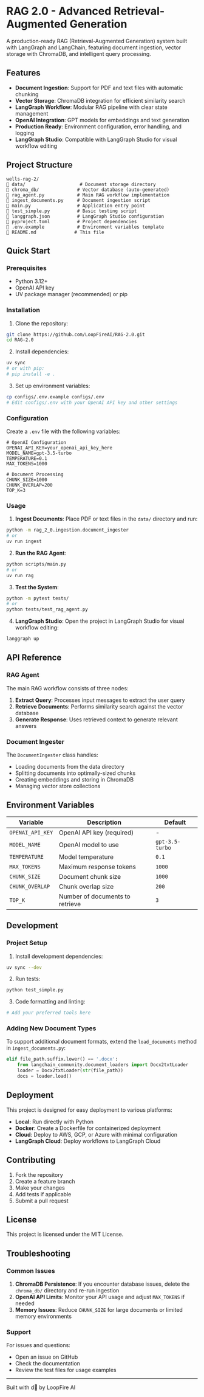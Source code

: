 # RAG 2.0 - Advanced Retrieval-Augmented Generation

A production-ready RAG (Retrieval-Augmented Generation) system built with LangGraph and LangChain, featuring document ingestion, vector storage with ChromaDB, and intelligent query processing.

## Features

- **Document Ingestion**: Support for PDF and text files with automatic chunking
- **Vector Storage**: ChromaDB integration for efficient similarity search
- **LangGraph Workflow**: Modular RAG pipeline with clear state management
- **OpenAI Integration**: GPT models for embeddings and text generation
- **Production Ready**: Environment configuration, error handling, and logging
- **LangGraph Studio**: Compatible with LangGraph Studio for visual workflow editing

## Project Structure

```
wells-rag-2/
   data/                    # Document storage directory
   chroma_db/              # Vector database (auto-generated)
   rag_agent.py            # Main RAG workflow implementation
   ingest_documents.py     # Document ingestion script
   main.py                 # Application entry point
   test_simple.py          # Basic testing script
   langgraph.json          # LangGraph Studio configuration
   pyproject.toml          # Project dependencies
   .env.example            # Environment variables template
   README.md              # This file
```

## Quick Start

### Prerequisites

- Python 3.12+
- OpenAI API key
- UV package manager (recommended) or pip

### Installation

1. Clone the repository:
```bash
git clone https://github.com/LoopFireAI/RAG-2.0.git
cd RAG-2.0
```

2. Install dependencies:
```bash
uv sync
# or with pip:
# pip install -e .
```

3. Set up environment variables:
```bash
cp configs/.env.example configs/.env
# Edit configs/.env with your OpenAI API key and other settings
```

### Configuration

Create a `.env` file with the following variables:

```env
# OpenAI Configuration
OPENAI_API_KEY=your_openai_api_key_here
MODEL_NAME=gpt-3.5-turbo
TEMPERATURE=0.1
MAX_TOKENS=1000

# Document Processing
CHUNK_SIZE=1000
CHUNK_OVERLAP=200
TOP_K=3
```

### Usage

1. **Ingest Documents**: Place PDF or text files in the `data/` directory and run:
```bash
python -m rag_2_0.ingestion.document_ingester
# or
uv run ingest
```

2. **Run the RAG Agent**:
```bash
python scripts/main.py
# or
uv run rag
```

3. **Test the System**:
```bash
python -m pytest tests/
# or
python tests/test_rag_agent.py
```

4. **LangGraph Studio**: Open the project in LangGraph Studio for visual workflow editing:
```bash
langgraph up
```

## API Reference

### RAG Agent

The main RAG workflow consists of three nodes:

1. **Extract Query**: Processes input messages to extract the user query
2. **Retrieve Documents**: Performs similarity search against the vector database
3. **Generate Response**: Uses retrieved context to generate relevant answers

### Document Ingester

The `DocumentIngester` class handles:
- Loading documents from the data directory
- Splitting documents into optimally-sized chunks
- Creating embeddings and storing in ChromaDB
- Managing vector store collections

## Environment Variables

| Variable | Description | Default |
|----------|-------------|---------|
| `OPENAI_API_KEY` | OpenAI API key (required) | - |
| `MODEL_NAME` | OpenAI model to use | `gpt-3.5-turbo` |
| `TEMPERATURE` | Model temperature | `0.1` |
| `MAX_TOKENS` | Maximum response tokens | `1000` |
| `CHUNK_SIZE` | Document chunk size | `1000` |
| `CHUNK_OVERLAP` | Chunk overlap size | `200` |
| `TOP_K` | Number of documents to retrieve | `3` |

## Development

### Project Setup

1. Install development dependencies:
```bash
uv sync --dev
```

2. Run tests:
```bash
python test_simple.py
```

3. Code formatting and linting:
```bash
# Add your preferred tools here
```

### Adding New Document Types

To support additional document formats, extend the `load_documents` method in `ingest_documents.py`:

```python
elif file_path.suffix.lower() == '.docx':
    from langchain_community.document_loaders import Docx2txtLoader
    loader = Docx2txtLoader(str(file_path))
    docs = loader.load()
```

## Deployment

This project is designed for easy deployment to various platforms:

- **Local**: Run directly with Python
- **Docker**: Create a Dockerfile for containerized deployment
- **Cloud**: Deploy to AWS, GCP, or Azure with minimal configuration
- **LangGraph Cloud**: Deploy workflows to LangGraph Cloud

## Contributing

1. Fork the repository
2. Create a feature branch
3. Make your changes
4. Add tests if applicable
5. Submit a pull request

## License

This project is licensed under the MIT License.

## Troubleshooting

### Common Issues

1. **ChromaDB Persistence**: If you encounter database issues, delete the `chroma_db/` directory and re-run ingestion
2. **OpenAI API Limits**: Monitor your API usage and adjust `MAX_TOKENS` if needed
3. **Memory Issues**: Reduce `CHUNK_SIZE` for large documents or limited memory environments

### Support

For issues and questions:
- Open an issue on GitHub
- Check the documentation
- Review the test files for usage examples

---

Built with d by LoopFire AI